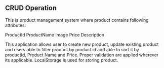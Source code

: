 ## CRUD Operation

This is product management system where product contains following attributes:

ProductId
ProductName
Image
Price
Description

This application allows user to create new product, update existing product and users able to filter product by product id and able to sort it by productId, Product Name and Price. Proper validation are applied wherever its applicable. LocalStorage is used for storing product.
